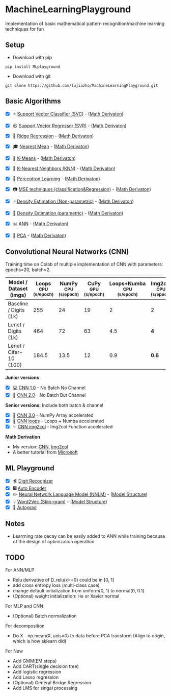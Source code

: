 # MachineLearningPlayground
Implementation of basic mathematical pattern recognition/machine learning techniques for fun

## Setup
- Download with pip
```Prompt
pip install MLplayground
```

- Download with git
```Prompt
git clone https://github.com/lujiazho/MachineLearningPlayground.git
```

## Basic Algorithms
- [x] :star: [Support Vector Classifier (SVC)](Tutorials/SVC.ipynb) - ([Math Derivaton](Math_Derivation/SVC.pdf))
- [x] :smiley: [Support Vector Regressor (SVR)](Tutorials/SVR.ipynb) - ([Math Derivaton](Math_Derivation/SVR.pdf))
- [x] :1234: [Ridge Regression](Tutorials/Ridge.ipynb) - ([Math Derivaton](Math_Derivation/Ridge_Regression.pdf))
- [x] :mortar_board: [Nearest Mean](Tutorials/NearestMean.ipynb) - ([Math Derivaton](Math_Derivation/K-means_n_Nearest-means.pdf))
- [x] :closed_book: [K-Means](Tutorials/KMeans.ipynb) - ([Math Derivaton](Math_Derivation/K-means_n_Nearest-means.pdf))
- [x] :green_book: [K-Nearest Neighbors (KNN)](Tutorials/KNN.ipynb) - ([Math Derivaton](Math_Derivation/KNN.pdf))
- [x] :eyes: [Perceptron Learning](Tutorials/Perceptron.ipynb) - ([Math Derivaton](Math_Derivation/Perceptron_Learning_n_Gradient_Descent.pdf))
- [x] :camera: [MSE techniques (classification&Regression)](Tutorials/MSE.ipynb) - ([Math Derivaton](Math_Derivation/MSE_techniques.pdf))
- [x] :mahjong: [Density Estimation (Non-parametric)](Tutorials/DenEstimate_NP.ipynb) - ([Math Derivaton](Math_Derivation/Density_Estimation.pdf))
- [x] :busts_in_silhouette: [Density Estimation (parametric)](Tutorials/DenEstimate_P.ipynb) - ([Math Derivaton](Math_Derivation/Density_Estimation.pdf))
- [x] :bar_chart: [ANN](Tutorials/ANN.ipynb) - ([Math Derivaton](Math_Derivation/ANN.pdf))
- [x] :snake: [PCA](Tutorials/PCA.ipynb) - ([Math Derivaton](Math_Derivation/Feature_Reduction.pdf))


## Convolutional Neural Networks (CNN)

Training time on Colab of multiple implementation of CNN with parameters: epochs=20, batch=2.

|Model / Dataset (imgs)|Loops<br><sup>CPU<br>(s/epoch)|NumPy<br><sup>CPU<br>(s/epoch)|CuPy<br><sup>GPU<br>(s/epoch)|Loops+Numba<br><sup>CPU<br>(s/epoch)|Img2col<br><sup>CPU<br>(s/epoch)|Img2col+Numba<br><sup>CPU<br>(s/epoch)
|---                     |---                           |---          |---         |---           |---          |---
|Baseline / Digits (1k)|255|24|19|2|2|**1.5**
|Lenet / Digits (1k)|464|72|63|4.5|**4**|**4**
|Lenet / Cifar-10 (100)|184.5|13.5|12|0.9|**0.6**|0.7

**Junior versions**
- [x] 💻 [CNN 1.0](Tutorials/CNN/CNN1.0.ipynb) - No Batch No Channel
- [x] 🌱 [CNN 2.0](Tutorials/CNN/CNN2.0.ipynb) - No Batch But Channel

**Senior versions:** Include both batch & channel
- [x] 💬 [CNN 3.0](Tutorials/CNN/CNN3.0.ipynb) - NumPy Array accelerated
- [x] 🔭 [CNN loops](Tutorials/CNN/CNN_loops_numba.ipynb) - Loops + Numba accelerated
- [x] ✨ [CNN img2col](Tutorials/CNN/CNN_img2col_numba.ipynb) - Img2col Function accelerated

**Math Derivation**
- My version: [CNN](Math_Derivation/CNN.pdf), [Img2col](Math_Derivation/img2col.pdf)
- A better tutorial from [Microsoft](https://microsoft.github.io/ai-edu/)

## ML Playground
- [x] :surfer: [Digit Recognizer](Tutorials/_Project_1_digit_recognizer.ipynb)
- [x] :fireworks: [Auto Encoder](Tutorials/_Project_2_auto_encoder.ipynb)
- [x] :pencil2: [Neural Network Language Model (NNLM)](Tutorials/_Project_3_NNLanguageModel.ipynb) - ([Model Structure](Math_Derivation/NLP_NNLM.pdf))
- [x] :bulb: [Word2Vec (Skip-gram)](Tutorials/_Project_4_Word2Vec(Skip-gram).ipynb) - ([Model Structure](Math_Derivation/NLP_word2vec_skipgram.pdf))
- [x] :mega: [Autograd](Tutorials/_Project_5_autograd_proto.ipynb)

## Notes
- Learrning rate decay can be easily added to ANN while training because of the design of optimization operation

## TODO

For ANN/MLP
- Relu derivative of D_relu(x==0) could be in [0, 1]
- add cross entropy loss (multi-class case)
- change default initialization from uniform(0, 1) to normal(0, 0.1)
- (Optional) weight initialization: He or Xavier normal

For MLP and CNN
- (Optional) Batch normalization

For decomposition
- Do X - np.mean(X, axis=0) to data before PCA transform (Align to origin, which is how sklearn did)

For New
- Add GMM(EM steps)
- Add CART(single decision tree)
- Add logistic regression
- Add Lasso regression
- (Optional) General Bridge Regression
- Add LMS for singal processing
